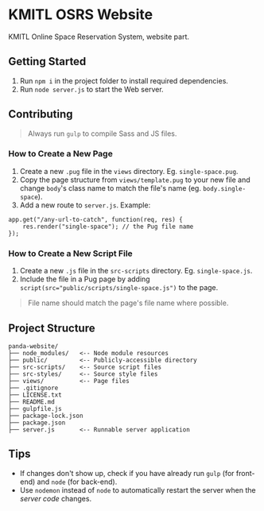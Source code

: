 # KMITL OSRS Website

KMITL Online Space Reservation System, website part.

## Getting Started

1. Run `npm i` in the project folder to install required dependencies.
2. Run `node server.js` to start the Web server.

## Contributing

> Always run `gulp` to compile Sass and JS files.

### How to Create a New Page

1. Create a new `.pug` file in the `views` directory. Eg. `single-space.pug`.
2. Copy the page structure from `views/template.pug` to your new file and change `body`'s class name to match the file's name (eg. `body.single-space`).
3. Add a new route to `server.js`. Example:

```{javascript}
app.get("/any-url-to-catch", function(req, res) {
	res.render("single-space"); // the Pug file name
});
```

### How to Create a New Script File

1. Create a new `.js` file in the `src-scripts` directory. Eg. `single-space.js`.
2. Include the file in a Pug page by adding `script(src="public/scripts/single-space.js")` to the page.

> File name should match the page's file name where possible.

## Project Structure

```
panda-website/
├── node_modules/	<-- Node module resources
├── public/			<-- Publicly-accessible directory
├── src-scripts/	<-- Source script files
├── src-styles/		<-- Source style files
├── views/			<-- Page files
├── .gitignore
├── LICENSE.txt
├── README.md
├── gulpfile.js
├── package-lock.json
├── package.json
├── server.js		<-- Runnable server application
```

## Tips

* If changes don't show up, check if you have already run `gulp` (for front-end) and `node` (for back-end).
* Use `nodemon` instead of `node` to automatically restart the server when the _server code_ changes.